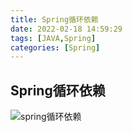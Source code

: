 ```yaml
---
title: Spring循环依赖
date: 2022-02-18 14:59:29
tags: [JAVA,Spring]
categories: [Spring]
---
```


## Spring循环依赖


![spring循环依赖](spring循环依赖问题.png)







